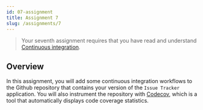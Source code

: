 ```yaml
---
id: 07-assignment
title: Assignment 7
slug: /assignments/7
---
```


> Your seventh assignment requires that you have read and understand
> [Continuous integration](./07-lesson.md).

## Overview

In this assignment, you will add some continuous integration workflows to the
Github repository that contains your version of the `Issue Tracker` application.
You will also instrument the repository with [Codecov][1], which is a tool that
automatically displays code coverage statistics.

  [1]: https://docs.codecov.io
